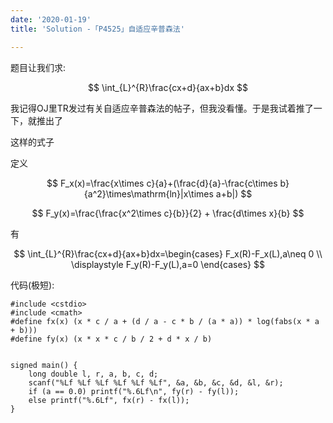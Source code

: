 ```yaml
---
date: '2020-01-19'
title: 'Solution -「P4525」自适应辛普森法'

---
```


题目让我们求:

$$
\int_{L}^{R}\frac{cx+d}{ax+b}dx
$$

我记得OJ里TR发过有关自适应辛普森法的帖子，但我没看懂。于是我试着推了一下，就推出了

这样的式子

定义

$$
F_x(x)=\frac{x\times c}{a}+(\frac{d}{a}-\frac{c\times b}{a^2}\times\mathrm{ln}|x\times a+b|)
$$

$$
F_y(x)=\frac{\frac{x^2\times c}{b}}{2} + \frac{d\times x}{b}
$$

有

$$
\int_{L}^{R}\frac{cx+d}{ax+b}dx=\begin{cases} F_x(R)-F_x(L),a\neq 0 \\
\displaystyle
F_y(R)-F_y(L),a=0 \end{cases}
$$

代码(极短):

```cpp[class="line-numbers"]
#include <cstdio>
#include <cmath>
#define fx(x) (x * c / a + (d / a - c * b / (a * a)) * log(fabs(x * a + b)))
#define fy(x) (x * x * c / b / 2 + d * x / b)


signed main() {
	long double l, r, a, b, c, d;
    scanf("%Lf %Lf %Lf %Lf %Lf %Lf", &a, &b, &c, &d, &l, &r);
    if (a == 0.0) printf("%.6Lf\n", fy(r) - fy(l));
    else printf("%.6Lf", fx(r) - fx(l));
}
```